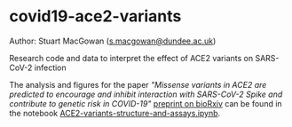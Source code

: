 # covid19-ace2-variants
Author: Stuart MacGowan ([s.macgowan@dundee.ac.uk](mailto:s.macgowan@dundee.ac.uk))

Research code and data to interpret the effect of ACE2 variants on SARS-CoV-2 infection

The analysis and figures for the paper *"Missense variants in ACE2 are predicted to encourage and inhibit
interaction with SARS-CoV-2 Spike and contribute to genetic risk in COVID-19"*
[preprint on bioRxiv](https://www.biorxiv.org/content/10.1101/2020.05.03.074781v1) can be found in the
notebook [ACE2-variants-structure-and-assays.ipynb](ACE2-variants-structure-and-assays.ipynb).
